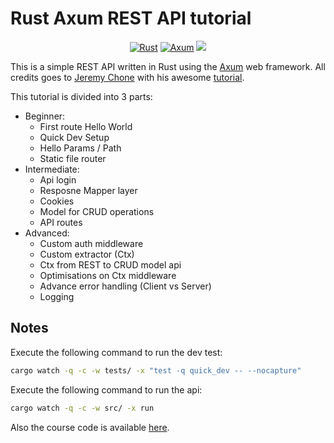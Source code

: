 # Rust Axum REST API tutorial

<p align="center">
  <a href="#"><img src="https://img.shields.io/badge/rust%20-%2343853D.svg?&style=for-the-badge&logo=rust&logoColor=white&color=eb7734" alt="Rust" /></a>
  <a href="#"><img src="https://img.shields.io/badge/axum%20-%23007ACC.svg?&style=for-the-badge&logo=axum&logoColor=white&color=dbeb34" alt="Axum" /></a>
  <a href="#"><img src="https://img.shields.io/static/v1?message=Tokio&logo=&labelColor=5c5c5c&color=b00bd9&logoColor=white&label=%20&style=for-the-badge&logo=appveyor"></a>
</p>

This is a simple REST API written in Rust using the [Axum](https://github.com/tokio-rs/axum) web framework. All credits goes to [Jeremy Chone](https://www.youtube.com/@JeremyChone) with his awesome [tutorial](https://www.youtube.com/watch?v=XZtlD_m59sM).

This tutorial is divided into 3 parts:

- Beginner:
  - First route Hello World
  - Quick Dev Setup
  - Hello Params / Path
  - Static file router
- Intermediate:
  - Api login
  - Resposne Mapper layer
  - Cookies
  - Model for CRUD operations
  - API routes
- Advanced:
  - Custom auth middleware
  - Custom extractor (Ctx)
  - Ctx from REST to CRUD model api
  - Optimisations on Ctx middleware
  - Advance error handling (Client vs Server)
  - Logging

## Notes

Execute the following command to run the dev test:

```bash
cargo watch -q -c -w tests/ -x "test -q quick_dev -- --nocapture"
```

Execute the following command to run the api:

```bash
cargo watch -q -c -w src/ -x run
```

Also the course code is available [here](https://github.com/jeremychone-channel/rust-axum-course).
